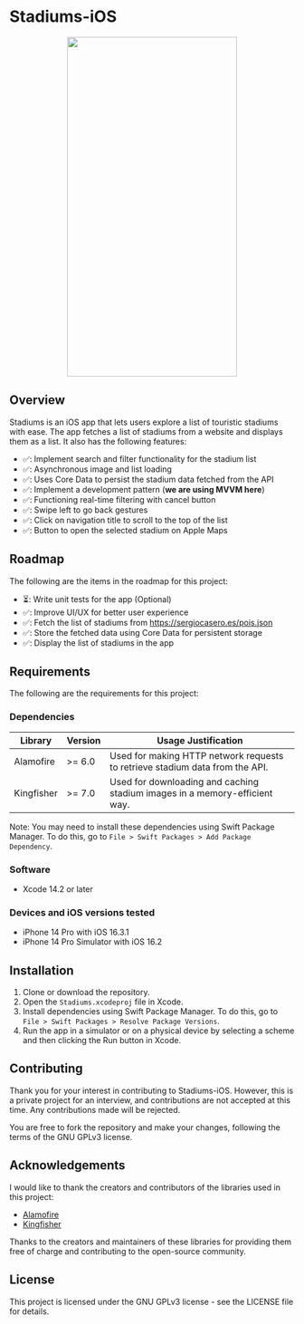 # Stadiums-iOS

<p align="center">
  <img width="300" height="600" src="https://user-images.githubusercontent.com/17148950/224367924-582869bc-e773-45fd-b0b8-3f9cb4024d66.png">
</p>

## Overview

Stadiums is an iOS app that lets users explore a list of touristic stadiums with ease. The app fetches a list of stadiums from a website and displays them as a list. It also has the following features:

- ✅: Implement search and filter functionality for the stadium list
- ✅: Asynchronous image and list loading
- ✅: Uses Core Data to persist the stadium data fetched from the API
- ✅: Implement a development pattern (**we are using MVVM here**)
- ✅: Functioning real-time filtering with cancel button
- ✅: Swipe left to go back gestures
- ✅: Click on navigation title to scroll to the top of the list
- ✅: Button to open the selected stadium on Apple Maps

## Roadmap

The following are the items in the roadmap for this project:

- ⏳: Write unit tests for the app (Optional)
- ✅: Improve UI/UX for better user experience 
- ✅: Fetch the list of stadiums from https://sergiocasero.es/pois.json
- ✅: Store the fetched data using Core Data for persistent storage
- ✅: Display the list of stadiums in the app

## Requirements

The following are the requirements for this project:

### Dependencies

| Library    | Version | Usage Justification                                       |
|------------|---------|-----------------------------------------------------------|
| Alamofire  | >= 6.0  | Used for making HTTP network requests to retrieve stadium data from the API. |
| Kingfisher | >= 7.0  | Used for downloading and caching stadium images in a memory-efficient way. |

Note: You may need to install these dependencies using Swift Package Manager. To do this, go to `File > Swift Packages > Add Package Dependency`.

### Software

* Xcode 14.2 or later

### Devices and iOS versions tested 

* iPhone 14 Pro with iOS 16.3.1
* iPhone 14 Pro Simulator with iOS 16.2 

## Installation

1. Clone or download the repository.
2. Open the `Stadiums.xcodeproj` file in Xcode.
3. Install dependencies using Swift Package Manager. To do this, go to `File > Swift Packages > Resolve Package Versions`.
4. Run the app in a simulator or on a physical device by selecting a scheme and then clicking the Run button in Xcode.

## Contributing

Thank you for your interest in contributing to Stadiums-iOS. However, this is a private project for an interview, and contributions are not accepted at this time. Any contributions made will be rejected.

You are free to fork the repository and make your changes, following the terms of the GNU GPLv3 license.

## Acknowledgements

I would like to thank the creators and contributors of the libraries used in this project:

- [Alamofire](https://github.com/Alamofire/Alamofire)
- [Kingfisher](https://github.com/onevcat/Kingfisher)

Thanks to the creators and maintainers of these libraries for providing them free of charge and contributing to the open-source community.


## License

This project is licensed under the GNU GPLv3 license - see the LICENSE file for details.
